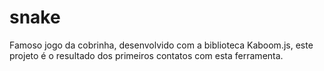 # snake
Famoso jogo da cobrinha, desenvolvido com a biblioteca Kaboom.js, este projeto é o resultado dos primeiros contatos com esta ferramenta.
